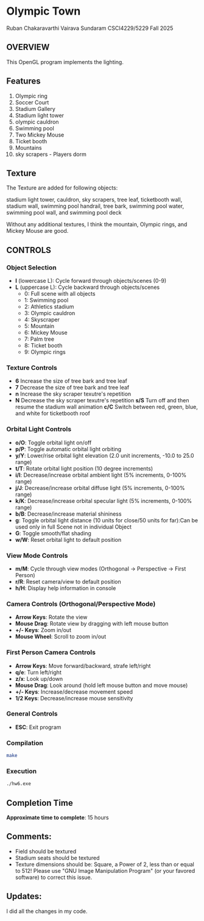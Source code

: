 # Olympic Town

Ruban Chakaravarthi Vairava Sundaram
CSCI4229/5229 Fall 2025

## OVERVIEW
This OpenGL program implements the lighting.

## Features
1. Olympic ring
2. Soccer Court
3. Stadium Gallery
4. Stadium light tower
5. olympic cauldron
6. Swimming pool
7. Two Mickey Mouse
8. Ticket booth
9. Mountains 
10. sky scrapers - Players dorm

## Texture
The  Texture are added for following objects:

stadium light tower, cauldron, sky scrapers, tree leaf, ticketbooth wall, stadium wall, swimming pool handrail, tree bark, swimming pool water, swimming pool wall, and swimming pool deck

Without any additional textures, I think the mountain, Olympic rings, and Mickey Mouse are good.

## CONTROLS

### Object Selection
- **l** (lowercase L): Cycle forward through objects/scenes (0-9)
- **L** (uppercase L): Cycle backward through objects/scenes
  - 0: Full scene with all objects
  - 1: Swimming pool
  - 2: Athletics stadium
  - 3: Olympic cauldron
  - 4: Skyscraper
  - 5: Mountain
  - 6: Mickey Mouse
  - 7: Palm tree
  - 8: Ticket booth
  - 9: Olympic rings

### Texture Controls

- **6** Increase the size of tree bark and tree leaf
- **7** Decrease the size of tree bark and tree leaf
- **n** Increase the sky scraper texutre's repetition 
- **N** Decrease the sky scraper texutre's repetition 
**s/S** Turn off and then resume the stadium wall animation
**c/C** Switch between red, green, blue, and white for ticketbooth roof


### Orbital Light Controls
- **o/O**: Toggle orbital light on/off
- **p/P**: Toggle automatic orbital light orbiting
- **y/Y**: Lower/rise orbital light elevation (2.0 unit increments, -10.0 to 25.0 range)
- **t/T**: Rotate orbital light position (10 degree increments)
- **i/I**: Decrease/increase orbital ambient light (5% increments, 0-100% range)
- **j/J**: Decrease/increase orbital diffuse light (5% increments, 0-100% range)
- **k/K**: Decrease/increase orbital specular light (5% increments, 0-100% range)
- **b/B**: Decrease/increase material shininess 
- **g**: Toggle orbital light distance (10 units for close/50 units for far):Can be used only in full Scene not in individual Object
- **G**: Toggle smooth/flat shading 
- **w/W**: Reset orbital light to default position

### View Mode Controls
- **m/M**: Cycle through view modes (Orthogonal → Perspective → First Person)
- **r/R**: Reset camera/view to default position
- **h/H**: Display help information in console

### Camera Controls (Orthogonal/Perspective Mode)
- **Arrow Keys**: Rotate the view
- **Mouse Drag**: Rotate view by dragging with left mouse button
- **+/- Keys**: Zoom in/out
- **Mouse Wheel**: Scroll to zoom in/out

### First Person Camera Controls
- **Arrow Keys**: Move forward/backward, strafe left/right
- **q/e**: Turn left/right
- **z/x**: Look up/down
- **Mouse Drag**: Look around (hold left mouse button and move mouse)
- **+/- Keys**: Increase/decrease movement speed
- **1/2 Keys**: Decrease/increase mouse sensitivity

### General Controls
- **ESC**: Exit program

### Compilation
```bash
make
```
### Execution
```bash
./hw6.exe
```

## Completion Time
**Approximate time to complete**: 15 hours


## Comments:
* Field should be textured
* Stadium seats should be textured
* Texture dimensions should be: Square, a Power of 2, less than or equal to 512! Please use "GNU Image Manipulation Program" (or your favored software) to correct this issue.

## Updates:
I did all the changes in my code.


